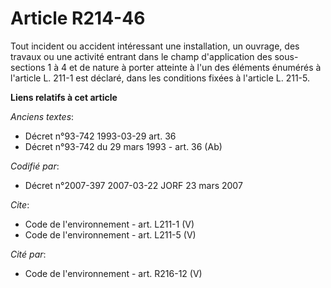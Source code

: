 # Article R214-46

Tout incident ou accident intéressant une installation, un ouvrage, des travaux ou une activité entrant dans le champ
d'application des sous-sections 1 à 4 et de nature à porter atteinte à l'un des éléments énumérés à l'article L. 211-1 est
déclaré, dans les conditions fixées à l'article L. 211-5.

**Liens relatifs à cet article**

_Anciens textes_:

  - Décret n°93-742 1993-03-29 art. 36
  - Décret n°93-742 du 29 mars 1993 - art. 36 (Ab)

_Codifié par_:

  - Décret n°2007-397 2007-03-22 JORF 23 mars 2007

_Cite_:

  - Code de l'environnement - art. L211-1 (V)
  - Code de l'environnement - art. L211-5 (V)

_Cité par_:

  - Code de l'environnement - art. R216-12 (V)
